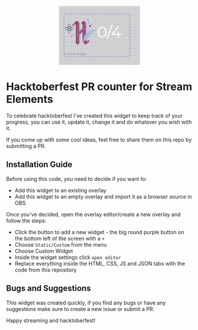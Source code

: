 <center><img src="https://github.com/FabioRosado/streamelements-hacktoberfest-widget/blob/main/hacktoberfest.png?raw=true"></center>

# Hacktoberfest PR counter for Stream Elements

To celebrate hacktoberfest I've created this widget to keep track of your progress, you can use it, update it, change it and do whatever you wish with it.

If you come up with some cool ideas, feel free to share them on this repo by submitting a PR.

## Installation Guide

Before using this code, you need to decide if you want to:

- Add this widget to an existing overlay
- Add this widget to an empty overlay and import it as a browser source in OBS

Once you've decided, open the overlay editor/create a new overlay and follow the steps:

- Click the button to add a new widget - the big round purple button on the bottom left of the screen with a `+`
- Choose `Static/Custom` from the menu
- Choose Custom Widget
- Inside the widget settings click `open editor`
- Replace everything inside the HTML, CSS, JS and JSON tabs with the code from this repository

## Bugs and Suggestions

This widget was created quickly, if you find any bugs or have any suggestions make sure to create a new issue or submit a PR.

Happy streaming and hacktoberfest!